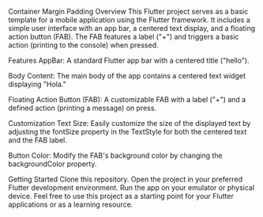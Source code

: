 Container Margin Padding
Overview
This Flutter project serves as a basic template for a mobile application using the Flutter framework. It includes a simple user interface with an app bar, a centered text display, and a floating action button (FAB). The FAB features a label ("+") and triggers a basic action (printing to the console) when pressed.

Features
AppBar: A standard Flutter app bar with a centered title ("hello").

Body Content: The main body of the app contains a centered text widget displaying "Hola."

Floating Action Button (FAB): A customizable FAB with a label ("+") and a defined action (printing a message) on press.

Customization
Text Size: Easily customize the size of the displayed text by adjusting the fontSize property in the TextStyle for both the centered text and the FAB label.

Button Color: Modify the FAB's background color by changing the backgroundColor property.

Getting Started
Clone this repository.
Open the project in your preferred Flutter development environment.
Run the app on your emulator or physical device.
Feel free to use this project as a starting point for your Flutter applications or as a learning resource.

